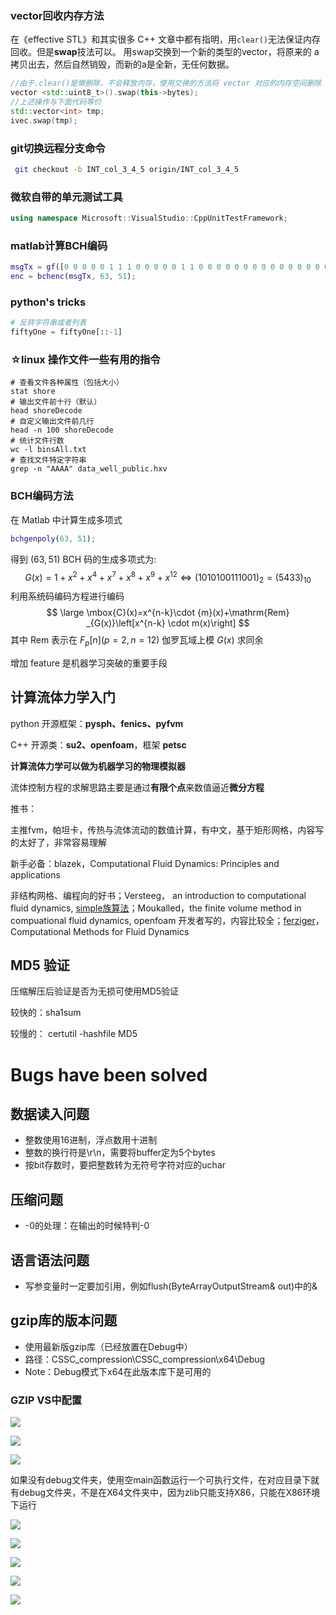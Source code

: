 ### vector回收内存方法

在《effective STL》和其实很多 C++ 文章中都有指明，用`clear()`无法保证内存回收。但是**swap**技法可以。 用swap交换到一个新的类型的vector，将原来的 a 拷贝出去，然后自然销毁，而新的a是全新，无任何数据。

```c++
//由于.clear()是懒删除，不会释放内存，使用交换的方法将 vector 对应的内存空间删除
vector <std::uint8_t>().swap(this->bytes);
//上述操作与下面代码等价
std::vector<int> tmp;
ivec.swap(tmp);
```

### git切换远程分支命令

```bash
 git checkout -b INT_col_3_4_5 origin/INT_col_3_4_5
```

### 微软自带的单元测试工具

```c++
using namespace Microsoft::VisualStudio::CppUnitTestFramework;
```

### matlab计算BCH编码
```matlab
msgTx = gf([0 0 0 0 0 1 1 1 0 0 0 0 0 1 1 0 0 0 0 0 0 0 0 0 0 0 0 0 0 0 0 0 0 0 0 0 0 0 0 0 0 0 0 0 0 0 0 0 0 0 0])
enc = bchenc(msgTx, 63, 51);
```

### python's tricks

```python
# 反转字符串或者列表
fiftyOne = fiftyOne[::-1]
```

### ☆linux 操作文件一些有用的指令

```shell
# 查看文件各种属性（包括大小）
stat shore
# 输出文件前十行（默认）
head shoreDecode
# 自定义输出文件前几行
head -n 100 shoreDecode
# 统计文件行数
wc -l binsAll.txt
# 查找文件特定字符串
grep -n "AAAA" data_well_public.hxv
```

### BCH编码方法

在 $\mbox{Matlab}$ 中计算生成多项式

```matlab
bchgenpoly(63, 51);
```

得到 $(63,51)\  \mathrm{BCH}$ 码的生成多项式为:
$$
G(x)=1+x^{2}+x^{4}+x^{7}+x^{8}+x^{9}+x^{12}\Longleftrightarrow (1010100111001)_2=(5433)_{10}
$$
利用系统码编码方程进行编码
$$
\large \mbox{C}(x)=x^{n-k}\cdot {m}(x)+\mathrm{Rem} _{G(x)}\left[x^{n-k} \cdot m(x)\right]
$$
其中 $\mbox{Rem}$ 表示在 $F_{p}[n](p=2,n=12)$ 伽罗瓦域上模 $G(x)$ 求同余 

增加 feature 是机器学习突破的重要手段

## 计算流体力学入门

python 开源框架：**pysph、fenics、pyfvm**

C++ 开源类：**su2、openfoam**，框架 **petsc**

**计算流体力学可以做为机器学习的物理模拟器**

流体控制方程的求解思路主要是通过**有限个点**来数值逼近**微分方程**

推书：

主推fvm，帕坦卡，传热与流体流动的数值计算，有中文，基于矩形网格，内容写的太好了，非常容易理解

新手必备：blazek，Computational Fluid Dynamics: Principles and applications

非结构网格、编程向的好书；Versteeg， an introduction to computational fluid dynamics, [simple族算法](https://www.zhihu.com/search?q=simple族算法&search_source=Entity&hybrid_search_source=Entity&hybrid_search_extra={"sourceType"%3A"answer"%2C"sourceId"%3A2284260905})；Moukalled，the finite volume method in compuational fluid dynamics, openfoam 开发者写的，内容比较全；[ferziger](https://www.zhihu.com/search?q=ferziger&search_source=Entity&hybrid_search_source=Entity&hybrid_search_extra={"sourceType"%3A"answer"%2C"sourceId"%3A2284260905})，Computational Methods for Fluid Dynamics

## MD5 验证

压缩解压后验证是否为无损可使用MD5验证

较快的：sha1sum <file1> <file2>

较慢的： certutil -hashfile  <file>  MD5



# **Bugs have been solved**

## 数据读入问题
+ 整数使用16进制，浮点数用十进制
+ 整数的换行符是\r\n，需要将buffer定为5个bytes
+ 按bit存数时，要把整数转为无符号字符对应的uchar

## 压缩问题
+ -0的处理：在输出的时候特判-0

## 语言语法问题

- 写参变量时一定要加引用，例如flush(ByteArrayOutputStream& out)中的&

## gzip库的版本问题
+ 使用最新版gzip库（已经放置在Debug中）
+ 路径：CSSC_compression\CSSC_compression\x64\Debug
+ Note：Debug模式下x64在此版本库下是可用的



### GZIP VS中配置

![](https://pic.imgdb.cn/item/629edefd094754312962458d.jpg)

![](https://pic.imgdb.cn/item/629ecdfd09475431294ccbf2.jpg)

![](https://pic.imgdb.cn/item/629ece9009475431294d9eed.jpg)

如果没有debug文件夹，使用空main函数运行一个可执行文件，在对应目录下就有debug文件夹，不是在X64文件夹中，因为zlib只能支持X86，只能在X86环境下运行

![](https://pic.imgdb.cn/item/629eddb3094754312960b7bf.jpg)

![](https://pic.imgdb.cn/item/629ece3809475431294d242b.jpg)

![](https://pic.imgdb.cn/item/629ecf1009475431294e3cea.jpg)

![](https://pic.imgdb.cn/item/629ede210947543129613e80.jpg)

![](https://pic.imgdb.cn/item/629ed1b10947543129517612.jpg)

